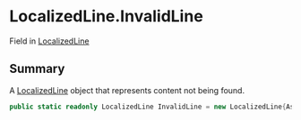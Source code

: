 # LocalizedLine.InvalidLine

Field in [LocalizedLine](/docs/api/csharp/yarn.unity.localizedline.md)

## Summary


A  <a href="yarn.unity.localizedline.md">LocalizedLine</a>  object that represents content not
being found.


```csharp
public static readonly LocalizedLine InvalidLine = new LocalizedLine{Asset = null, Metadata = System.Array.Empty<string>(), RawText = "!! ERROR: Missing line!", Substitutions = System.Array.Empty<string>(), TextID = "<missing>", Text = new Markup.MarkupParseResult("!! ERROR: Missing line!", new System.Collections.Generic.List<Markup.MarkupAttribute>())};
```


